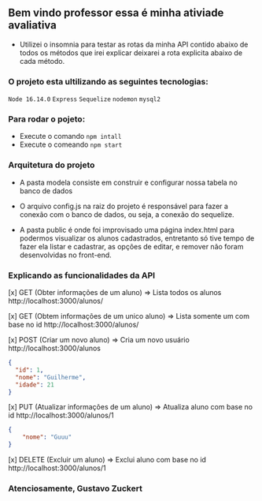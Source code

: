 ## Bem vindo professor essa é minha ativiade avaliativa
- Utilizei o insomnia para testar as rotas da minha API contido abaixo de todos os métodos que irei explicar deixarei a rota explicita abaixo de cada método.

### O projeto esta ultilizando as seguintes tecnologias:

`Node 16.14.0`
`Express`
`Sequelize`
`nodemon`
`mysql2`

### Para rodar o pojeto:
- Execute o comando `npm intall`
- Execute o comeando `npm start`

### Arquitetura do projeto
- A pasta modela consiste em construir e configurar nossa tabela no banco de dados

- O arquivo config.js na raiz do projeto é responsável para fazer a conexão com o banco de dados, ou seja, a conexão do sequelize.

- A pasta public é onde foi improvisado uma página index.html para podermos visualizar os alunos cadastrados, entretanto só tive tempo de fazer ela listar e cadastrar, as opções de editar, e remover não foram desenvolvidas no front-end.

### Explicando as funcionalidades da API

[x] GET (Obter informações de um aluno) => Lista todos os alunos 
http://localhost:3000/alunos/

[x] GET (Obtem informações de um unico aluno) => Lista somente um com base no id
http://localhost:3000/alunos/

[x] POST (Criar um novo aluno) => Cria um novo usuário
http://localhost:3000/alunos
```json
{
  "id": 1,
  "nome": "Guilherme",
  "idade": 21
}
```

[x] PUT (Atualizar informações de um aluno) => Atualiza aluno com base no id
http://localhost:3000/alunos/1
```json
{
	"nome": "Guuu"
}
```

[x] DELETE (Excluir um aluno) => Exclui aluno com base no id
http://localhost:3000/alunos/1

### Atenciosamente, Gustavo Zuckert
